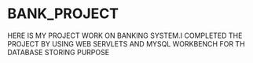 # BANK_PROJECT
HERE IS MY PROJECT WORK ON BANKING SYSTEM.I COMPLETED THE PROJECT BY USING WEB SERVLETS AND MYSQL WORKBENCH FOR TH DATABASE STORING PURPOSE 
